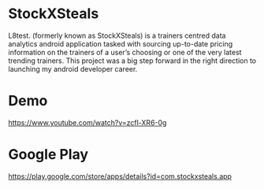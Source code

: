 # StockXSteals

L8test. (formerly known as StockXSteals) is a trainers centred data analytics android application tasked with sourcing up-to-date pricing information on the trainers of a user’s choosing or one of the very latest trending trainers. This project was a big step forward in the right direction to launching my android developer career.

# Demo

https://www.youtube.com/watch?v=zcfl-XR6-0g

# Google Play

https://play.google.com/store/apps/details?id=com.stockxsteals.app
